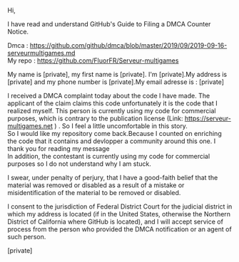 Hi,     
     
I have read and understand GitHub's Guide to Filing a DMCA Counter Notice.     
     
Dmca : https://github.com/github/dmca/blob/master/2019/09/2019-09-16-serveurmultigames.md       
My repo : https://github.com/FluorFR/Serveur-multigames     
     
My name is [private], my first name is [private]. I'm [private].My address is [private] and my phone number is [private].My email adresse is : [private]     

I received a DMCA complaint today about the code I have made. The applicant of the claim claims this code unfortunately it is the code that I realized myself. This person is currently using my code for commercial purposes, which is contrary to the publication license (Link: https://serveur-multigames.net ) . So I feel a little uncomfortable in this story.     
So I would like my repository come back.Because I counted on enriching the code that it contains and devlopper a community around this one. I thank you for reading my message     
In addition, the contestant is currently using my code for commercial purposes so I do not understand why I am stuck.     
     
I swear, under penalty of perjury, that I have a good-faith belief that the material was removed or disabled as a result of a mistake or misidentification of the material to be removed or disabled.       
     
I consent to the jurisdiction of Federal District Court for the judicial district in which my address is located (if in the United States, otherwise the Northern District of California where GitHub is located), and I will accept service of process from the person who provided the DMCA notification or an agent of such person.       
     
[private]
